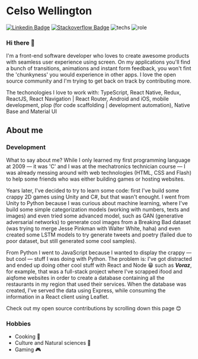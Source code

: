 # Celso Wellington 
[![Linkedin Badge](https://img.shields.io/badge/-LinkedIn-blue?style=flat-square&logo=Linkedin&logoColor=white&link=https://www.linkedin.com/in/contrateme/)](https://www.linkedin.com/in/contrateme/)
[![Stackoverflow Badge](https://img.shields.io/badge/-Stackoverflow-4CA143?style=flat-square&logo=Stackoverflow&logoColor=white&link=https://stackoverflow.com/users/11518214/celso-wellington)](https://stackoverflow.com/users/11518214/celso-wellington)
![techs](https://img.shields.io/static/v1?label=I%20code%20with&message=TypeScript&color=slateblue)
![role](https://img.shields.io/static/v1?label=Role&message=Front-end%20developer&color=slateblue)


### Hi there 👋

I'm a front-end software developer who loves to create awesome products with seamless user experience using screen. On my applications you'll find a bunch of transitions, animations and instant form feedback, you won't fint the 'chunkyness' you would experience in other apps. I love the open source community and I'm trying to get back on track by contributing more.

The techonologies I love to work with: TypeScript, React Native, Redux, ReactJS, React Navigation | React Router, Android and iOS, mobile development, plop (for code scaffolding | development automation), Native Base and Material UI

## About me

### Development

What to say about me? While I only learned my first programming language at 2009 — it was 'C' and I was at the mechatronics technician course — I was already messing around with web technologies (HTML, CSS and Flash) to help some friends who was either building games or hosting websites.

Years later, I've decided to try to learn some code: first I've build some crappy 2D games using Unity and C#, but that wasn't enought. I went from Unity to Python because I was curious about machine learning, where I've build some simple categorization models (working with numbers, texts and images) and even tried some advanced model, such as GAN (generative adversarial networks) to generate cool images from a Breaking Bad dataset (was trying to merge Jesse Pinkman with Walter White, haha) and even created some LSTM models to try generate tweets and poetry (failed due to poor dataset, but still generated some cool samples). 

From Python I went to JavaScript because I wanted to display the crappy — but cool — stuff I was doing with Python. The problem is: I've got distracted and ended up doing other cool stuff with React and Node 😁 such as ***Voraz***, for example, that was a full-stack project where I've scrapped ifood and aiqfome websites in order to create a database containing all the restaurants in my region that used their services. When the database was created, I've served the data using Express, while consuming the information in a React client using Leaflet.

Check out my open source contributions by scrolling down this page 😊

### Hobbies
<ul>
  <li>Cooking 🥐</li>
  <li>Culture and Natural sciences 🔭</li>
  <li>Gaming 🎮</li>  
</ul>


<!--
**well-ington/well-ington** is a ✨ _special_ ✨ repository because its `README.md` (this file) appears on your GitHub profile.

Here are some ideas to get you started:

- 🔭 I’m currently working on ...
- 🌱 I’m currently learning ...
- 👯 I’m looking to collaborate on ...
- 🤔 I’m looking for help with ...
- 💬 Ask me about ...
- 📫 How to reach me: ...
- 😄 Pronouns: ...
- ⚡ Fun fact: ...
-->
